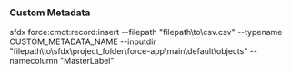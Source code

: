
### Custom Metadata

sfdx force:cmdt:record:insert --filepath "filepath\\to\\csv.csv" --typename CUSTOM_METADATA_NAME --inputdir "filepath\\to\\sfdx\\project_folder\\force-app\\main\\default\\objects" --namecolumn "MasterLabel"
